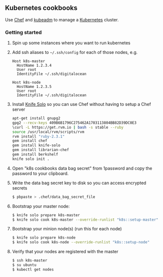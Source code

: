 ## Kubernetes cookbooks

Use [Chef](https://www.chef.io/) and [kubeadm](https://kubernetes.io/docs/setup/independent/create-cluster-kubeadm/) to manage a [Kubernetes](https://kubernetes.io/) cluster.

### Getting started

1. Spin up some instances where you want to run kubernetes
2. Add ssh aliases to `~/.ssh/config` for each of those nodes, e.g.

    ```
    Host k8s-master
      HostName 1.2.3.4
      User root
      IdentityFile ~/.ssh/digitalocean

    Host k8s-node
      HostName 1.2.3.5
      User root
      IdentityFile ~/.ssh/digitalocean
    ```
3. Install [Knife Solo](http://matschaffer.github.io/knife-solo/) so you can use Chef without
  having to setup a Chef server
    ```bash
    apt-get install gnupg2
    gpg2 --recv-keys 409B6B1796C275462A1703113804BB82D39DC0E3
    \curl -L https://get.rvm.io | bash -s stable --ruby
    source /usr/local/rvm/scripts/rvm
    rvm install "ruby-2.3.1"
    gem install chef
    gem install knife-solo
    gem install librarian-chef
    gem install berkshelf
    knife solo init .
    ``` 
4. Open "k8s cookbooks data bag secret" from 1password and copy the password to your clipboard.
5. Write the data bag secret key to disk so you can access encrypted secrets
   ```bash
   $ pbpaste > .chef/data_bag_secret_file
   ```
6. Bootstrap your master node:
    ```bash
    $ knife solo prepare k8s-master
    $ knife solo cook k8s-master --override-runlist "k8s::setup-master"
    ```
7. Bootstrap your minion node(s) (run this for each node)
    ```bash
    $ knife solo prepare k8s-node
    $ knife solo cook k8s-node --override-runlist "k8s::setup-node"
    ```
8. Verify that your nodes are registered with the master
   ```bash
   $ ssh k8s-master
   $ su ubuntu
   $ kubectl get nodes
   ```
